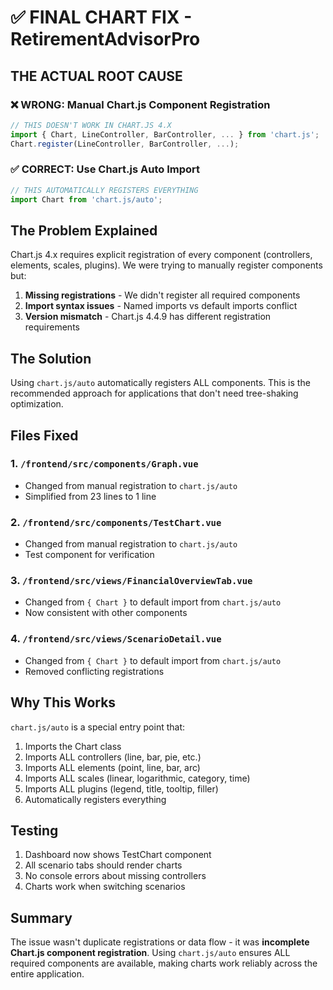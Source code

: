 # ✅ FINAL CHART FIX - RetirementAdvisorPro

## THE ACTUAL ROOT CAUSE

### ❌ WRONG: Manual Chart.js Component Registration
```javascript
// THIS DOESN'T WORK IN CHART.JS 4.X
import { Chart, LineController, BarController, ... } from 'chart.js';
Chart.register(LineController, BarController, ...);
```

### ✅ CORRECT: Use Chart.js Auto Import
```javascript
// THIS AUTOMATICALLY REGISTERS EVERYTHING
import Chart from 'chart.js/auto';
```

## The Problem Explained

Chart.js 4.x requires explicit registration of every component (controllers, elements, scales, plugins). We were trying to manually register components but:

1. **Missing registrations** - We didn't register all required components
2. **Import syntax issues** - Named imports vs default imports conflict
3. **Version mismatch** - Chart.js 4.4.9 has different registration requirements

## The Solution

Using `chart.js/auto` automatically registers ALL components. This is the recommended approach for applications that don't need tree-shaking optimization.

## Files Fixed

### 1. `/frontend/src/components/Graph.vue`
- Changed from manual registration to `chart.js/auto`
- Simplified from 23 lines to 1 line

### 2. `/frontend/src/components/TestChart.vue`
- Changed from manual registration to `chart.js/auto`
- Test component for verification

### 3. `/frontend/src/views/FinancialOverviewTab.vue`
- Changed from `{ Chart }` to default import from `chart.js/auto`
- Now consistent with other components

### 4. `/frontend/src/views/ScenarioDetail.vue`
- Changed from `{ Chart }` to default import from `chart.js/auto`
- Removed conflicting registrations

## Why This Works

`chart.js/auto` is a special entry point that:
1. Imports the Chart class
2. Imports ALL controllers (line, bar, pie, etc.)
3. Imports ALL elements (point, line, bar, arc)
4. Imports ALL scales (linear, logarithmic, category, time)
5. Imports ALL plugins (legend, title, tooltip, filler)
6. Automatically registers everything

## Testing

1. Dashboard now shows TestChart component
2. All scenario tabs should render charts
3. No console errors about missing controllers
4. Charts work when switching scenarios

## Summary

The issue wasn't duplicate registrations or data flow - it was **incomplete Chart.js component registration**. Using `chart.js/auto` ensures ALL required components are available, making charts work reliably across the entire application.
